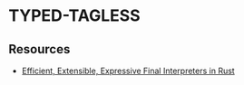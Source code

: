 # TYPED-TAGLESS

## Resources
- [Efficient, Extensible, Expressive Final Interpreters in Rust](https://getcode.substack.com/p/efficient-extensible-expressive-typed)